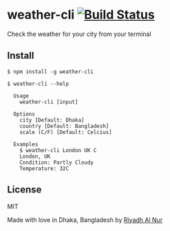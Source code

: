# weather-cli [![Build Status](https://travis-ci.org/riyadhalnur/weather-cli.svg?branch=master)](https://travis-ci.org/riyadhalnur/weather-cli)

Check the weather for your city from your terminal


## Install

```
$ npm install -g weather-cli
```

```
$ weather-cli --help

  Usage
    weather-cli [input]

  Options
    city [Default: Dhaka]
    country [Default: Bangladesh]
    scale (C/F) [Default: Celcius]

  Examples
    $ weather-cli London UK C
    London, UK
    Condition: Partly Cloudy
    Temperature: 32C
```

## License

MIT  


Made with love in Dhaka, Bangladesh by [Riyadh Al Nur](http://twitter.com/riyadhalnur)
